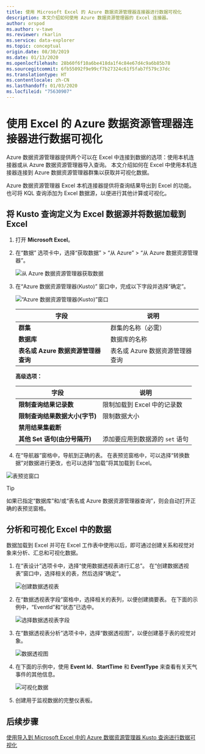 ```yaml
---
title: 使用 Microsoft Excel 的 Azure 数据资源管理器连接器进行数据可视化
description: 本文介绍如何使用 Azure 数据资源管理器的 Excel 连接器。
author: orspod
ms.author: v-tawe
ms.reviewer: rkarlin
ms.service: data-explorer
ms.topic: conceptual
origin.date: 08/30/2019
ms.date: 01/13/2020
ms.openlocfilehash: 28b60f6f10a6be418da1f4c84e67d4c9a6b85b78
ms.sourcegitcommit: 6fb55092f9e99cf7b27324c61f5fab7f579c37dc
ms.translationtype: HT
ms.contentlocale: zh-CN
ms.lasthandoff: 01/03/2020
ms.locfileid: "75630907"
---
```

# <a name="visualize-data-using-the-azure-data-explorer-connector-for-excel"></a>使用 Excel 的 Azure 数据资源管理器连接器进行数据可视化

Azure 数据资源管理器提供两个可以在 Excel 中连接到数据的选项：使用本机连接器或从 Azure 数据资源管理器导入查询。 本文介绍如何在 Excel 中使用本机连接器连接到 Azure 数据资源管理器群集以获取并可视化数据。

Azure 数据资源管理器 Excel 本机连接器提供将查询结果导出到 Excel 的功能。 也可将 KQL 查询添加为 Excel 数据源，以便进行其他计算或可视化。

## <a name="define-kusto-query-as-an-excel-data-source-and-load-the-data-to-excel"></a>将 Kusto 查询定义为 Excel 数据源并将数据加载到 Excel

1. 打开 **Microsoft Excel**。
1. 在“数据”  选项卡中，选择“获取数据”   > “从 Azure”   >   “从 Azure 数据资源管理器”。

    ![从 Azure 数据资源管理器获取数据](media/excel-connector/get-data-from-adx.png)

1. 在“Azure 数据资源管理器(Kusto)”  窗口中，完成以下字段并选择“确定”。 

    ![“Azure 数据资源管理器(Kusto)”窗口](media/excel-connector/adx-connection-window.png)
    
    |字段   |说明 |
    |---------|---------|
    |**群集**   |   群集的名称（必需）      |    
    |**数据库**     |    数据库的名称      |    
    |**表名或 Azure 数据资源管理器查询**    |     表名或 Azure 数据资源管理器查询    | 
    
    **高级选项：**

     |字段   |说明 |
    |---------|---------|
    |**限制查询结果记录数**     |     限制加载到 Excel 中的记录数  |    
    |**限制查询结果数据大小(字节)**    |    限制数据大小      |   
    |**禁用结果集截断**    |         |      
    |**其他 Set 语句(由分号隔开)**    |    添加要应用到数据源的 `set` 语句     |   

1.  在“导航器”窗格中，导航到正确的表。  在表预览窗格中，可以选择“转换数据”对数据进行更改，也可以选择“加载”将其加载到 Excel。  

![表预览窗口](media/excel-connector/navigate-table-preview-window.png)

   > [!TIP]
   > 如果已指定“数据库”和/或“表名或 Azure 数据资源管理器查询”，则会自动打开正确的表预览窗格。   

## <a name="analyze-and-visualize-data-in-excel"></a>分析和可视化 Excel 中的数据

数据加载到 Excel 并可在 Excel 工作表中使用以后，即可通过创建关系和视觉对象来分析、汇总和可视化数据。 

1.  在“表设计”选项卡中，选择“使用数据透视表进行汇总”。   在“创建数据透视表”窗口中，选择相关的表，然后选择“确定”。  

    ![创建数据透视表](media/excel-connector/create-pivot-table.png)

1. 在“数据透视表字段”窗格中，选择相关的表列，以便创建摘要表。  在下面的示例中，“EventId”和“状态”已选中。  
    
    ![选择数据透视表字段](media/excel-connector/pivot-table-pick-fields.png)

1. 在“数据透视表分析”选项卡中，选择“数据透视图”，以便创建基于表的视觉对象。   

    ![数据透视图](media/excel-connector/pivot-table-analyze-pivotchart.png)

1. 在下面的示例中，使用 **Event Id**、**StartTime** 和 **EventType** 来查看有关天气事件的其他信息。

    ![可视化数据](media/excel-connector/visualize-excel-data.png)

1. 创建用于监视数据的完整仪表板。

## <a name="next-steps"></a>后续步骤

[使用导入到 Microsoft Excel 中的 Azure 数据资源管理器 Kusto 查询进行数据可视化](excel-blank-query.md)